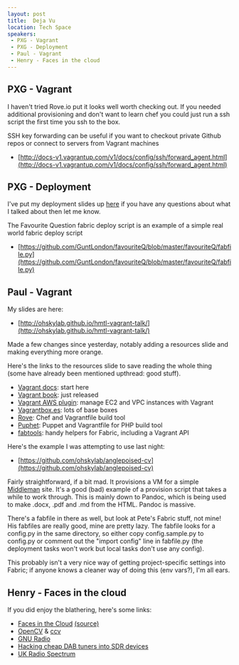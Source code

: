 ```yaml
---
layout: post
title:  Deja Vu
location: Tech Space
speakers:
 - PXG - Vagrant
 - PXG - Deployment
 - Paul - Vagrant
 - Henry - Faces in the cloud
---
```


## PXG - Vagrant

I haven't tried Rove.io put it looks well worth checking out. If you needed additional provisioning and don't want to learn chef you could just run a ssh script the first time you ssh to the box.

SSH key forwarding can be useful if you want to checkout private Github repos or connect to servers from Vagrant machines

 - [http://docs-v1.vagrantup.com/v1/docs/config/ssh/forward_agent.html](http://docs-v1.vagrantup.com/v1/docs/config/ssh/forward_agent.html)

## PXG - Deployment

I've put my deployment slides up [here](http://petegraham.co.uk/slides/deployment/) if you have any questions about what I talked about then let me know.

The Favourite Question fabric deploy script is an example of a simple real world fabric deploy script

 - [https://github.com/GuntLondon/favouriteQ/blob/master/favouriteQ/fabfile.py](https://github.com/GuntLondon/favouriteQ/blob/master/favouriteQ/fabfile.py)


## Paul - Vagrant

My slides are here:

 - [http://ohskylab.github.io/hmtl-vagrant-talk/](http://ohskylab.github.io/hmtl-vagrant-talk/)

Made a few changes since yesterday, notably adding a resources slide and making everything more orange.

Here's the links to the resources slide to save reading the whole thing (some have already been mentioned upthread: good stuff).

 - [Vagrant docs](https://docs.vagrantup.com/v2/): start here
 - [Vagrant book](http://shop.oreilly.com/product/0636920026358.do): just released
 - [Vagrant AWS plugin](https://github.com/mitchellh/vagrant-aws): manage EC2 and VPC instances with Vagrant
 - [Vagrantbox.es](http://www.vagrantbox.es/): lots of base boxes
 - [Rove](http://rove.io/): Chef and Vagrantfile build tool
 - [Puphet](https://puphpet.com/): Puppet and Vagrantfile for PHP build tool
 - [fabtools](https://github.com/ronnix/fabtools): handy helpers for Fabric, including a Vagrant API

Here's the example I was attempting to use last night:

 - [https://github.com/ohskylab/anglepoised-cv](https://github.com/ohskylab/anglepoised-cv)

Fairly straightforward, if a bit mad. It provisions a VM for a simple [Middleman](https://middlemanapp.com/) site. It's a good (bad) example of a provision script that takes a while to work through. This is mainly down to Pandoc, which is being used to make .docx, .pdf and .md from the HTML. Pandoc is massive.

There's a fabfile in there as well, but look at Pete's Fabric stuff, not mine! His fabfiles are really good, mine are pretty lazy. The fabfile looks for a config.py in the same directory, so either copy config.sample.py to config.py or comment out the "import config" line in fabfile.py (the deployment tasks won't work but local tasks don't use any config).

This probably isn't a very nice way of getting project-specific settings into Fabric; if anyone knows a cleaner way of doing this (env vars?), I'm all ears.


## Henry - Faces in the cloud

If you did enjoy the blathering, here's some links:

 - [Faces in the Cloud](http://facesinthecloud.tumblr.com/) [(source)](https://github.com/prehensile/facesinthecloud)
 - [OpenCV](http://opencv.org/) & [ccv](http://libccv.org/)
 - [GNU Radio](http://gnuradio.org/redmine/projects/gnuradio/wiki)
 - [Hacking cheap DAB tuners into SDR devices](http://sdr.osmocom.org/trac/wiki/rtl-sdr)
 - [UK Radio Spectrum](http://ukspec.tripod.com/spectrum.html)

